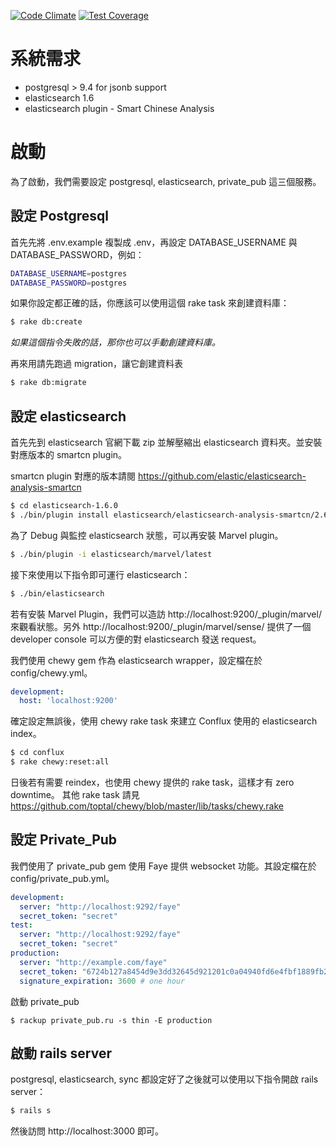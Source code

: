 [![Code Climate](https://codeclimate.com/github/NCU-BRATS/Conflux/badges/gpa.svg)](https://codeclimate.com/github/NCU-BRATS/Conflux)
[![Test Coverage](https://codeclimate.com/github/NCU-BRATS/Conflux/badges/coverage.svg)](https://codeclimate.com/github/NCU-BRATS/Conflux/coverage)

# 系統需求

* postgresql > 9.4 for jsonb support
* elasticsearch 1.6
* elasticsearch plugin - Smart Chinese Analysis

# 啟動

為了啟動，我們需要設定 postgresql, elasticsearch, private_pub 這三個服務。

## 設定 Postgresql

首先先將 .env.example 複製成 .env，再設定 DATABASE_USERNAME 與 DATABASE_PASSWORD，例如：
```bash
DATABASE_USERNAME=postgres
DATABASE_PASSWORD=postgres
```

如果你設定都正確的話，你應該可以使用這個 rake task 來創建資料庫：
```bash
$ rake db:create
```
*如果這個指令失敗的話，那你也可以手動創建資料庫。*

再來用請先跑過 migration，讓它創建資料表
```bash
$ rake db:migrate
```

## 設定 elasticsearch

首先先到 elasticsearch 官網下載 zip 並解壓縮出 elasticsearch 資料夾。並安裝對應版本的 smartcn plugin。

smartcn plugin 對應的版本請閱 https://github.com/elastic/elasticsearch-analysis-smartcn

```bash
$ cd elasticsearch-1.6.0
$ ./bin/plugin install elasticsearch/elasticsearch-analysis-smartcn/2.6.0 # this version is only for elasticsearch 1.6 !
```

為了 Debug 與監控 elasticsearch 狀態，可以再安裝 Marvel plugin。
```bash
$ ./bin/plugin -i elasticsearch/marvel/latest
```

接下來使用以下指令即可運行 elasticsearch：
```bash
$ ./bin/elasticsearch
```

若有安裝 Marvel Plugin，我們可以造訪 http://localhost:9200/_plugin/marvel/ 來觀看狀態。另外 http://localhost:9200/_plugin/marvel/sense/ 提供了一個 developer console 可以方便的對 elasticsearch 發送 request。

我們使用 chewy gem 作為 elasticsearch wrapper，設定檔在於 config/chewy.yml。
```yml
development:
  host: 'localhost:9200'
```

確定設定無誤後，使用 chewy rake task 來建立 Conflux 使用的 elasticsearch index。
```bash
$ cd conflux
$ rake chewy:reset:all
```

日後若有需要 reindex，也使用 chewy 提供的 rake task，這樣才有 zero downtime。
其他 rake task 請見 https://github.com/toptal/chewy/blob/master/lib/tasks/chewy.rake

## 設定 Private_Pub

我們使用了 private_pub gem 使用 Faye 提供 websocket 功能。其設定檔在於 config/private_pub.yml。
```yml
development:
  server: "http://localhost:9292/faye"
  secret_token: "secret"
test:
  server: "http://localhost:9292/faye"
  secret_token: "secret"
production:
  server: "http://example.com/faye"
  secret_token: "6724b127a8454d9e3dd32645d921201c0a04940fd6e4fbf1889fb2c335429dbb"
  signature_expiration: 3600 # one hour

```

啟動 private_pub
```
$ rackup private_pub.ru -s thin -E production
```

## 啟動 rails server

postgresql, elasticsearch, sync 都設定好了之後就可以使用以下指令開啟 rails server：
```bash
$ rails s
```

然後訪問 http://localhost:3000 即可。
